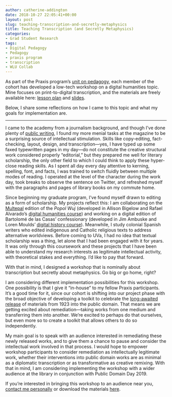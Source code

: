 ```yaml
---
author: catherine-addington
date: 2018-10-27 22:05:41+00:00
layout: post
slug: teaching-transcription-and-secretly-metaphysics
title: Teaching Transcription (and Secretly Metaphysics)
categories:
- Grad Student Research
tags:
- Digital Pedagogy
- Pedagogy
- praxis program
- transcription
- WLU Collab
---
```


As part of the Praxis program’s [unit on pedagogy](http://praxis.scholarslab.org/curriculum/2018-2019/), each member of the cohort has developed a low-tech workshop on a digital humanities topic. Mine focuses on print-to-digital transcription, and the materials are freely available here: [lesson plan](https://docs.google.com/document/d/1n-7xhTQA4z1D70xX7kziQ6KhRgrZ78tm4f48h4QiWdw/edit?usp=sharing) and [slides](https://docs.google.com/presentation/d/1VXXVwcuwMChoKPnAgeT_9F8IJZIV3KT9PrIoo25zQ7c/edit?usp=sharing).

Below, I share some reflections on how I came to this topic and what my goals for implementation are.



* * *



I came to the academy from a journalism background, and though I’ve done plenty of [public writing](http://scholarslab.org/digital-humanities/writing-in-public-on-purpose-at-washington-lee-university/), I found my more menial tasks at the magazine to be a surprising source of intellectual stimulation. Skills like copy-editing, fact-checking, layout, design, and transcription—yes, I have typed up some faxed typewritten pages in my day—do not constitute the creative structural work considered properly “editorial,” but they prepared me well for literary scholarship, the only other field to which I could think to apply these hyper-close reading skills. As I spent all day every day attentive to kerning, spelling, font, and facts, I was trained to switch fluidly between multiple modes of reading. I operated at the level of the character during the work day, took breaks to observe the sentence on Twitter, and refreshed myself with the paragraphs and pages of library books on my commute home.

Since beginning my graduate program, I’ve found myself drawn to editing as a form of scholarship. My projects reflect this: I am collaborating on the [Multepal](http://multepal.spanitalport.virginia.edu/) edition of the _Popol Wuj_ (developed in Allison Bigelow and Rafael Alvarado’s [digital humanities course](https://dh.virginia.edu/course/latin-american-digital-humanities)) and working on a digital edition of Bartolomé de las Casas’ confessionary (developed in Jim Ambuske and Loren Moulds’ [digital history course](https://digitalhistory.law.virginia.edu/syllabus)). Meanwhile, I study colonial Spanish writers who edited indigenous and Catholic religious texts to address alternative worldviews. Before coming to UVa, I had no idea that textual scholarship was a thing, let alone that I had been engaged with it for years. It was only through this coursework and these projects that I have been able to understand my research interests as legitimate intellectual activity, with theoretical stakes and everything. I’d like to pay that forward.

With that in mind, I designed a workshop that is nominally about transcription but secretly about metaphysics. Go big or go home, right?

I am considering different implementation possibilities for this workshop. One possibility is that I give it “in-house” to my fellow Praxis participants. It’s a good time for it, since our cohort is shifting into our project phase with the broad objective of developing a toolkit to celebrate the [long-awaited release](https://www.theatlantic.com/technology/archive/2018/04/copywritten-so-dont-copy-me/557420/) of materials from 1923 into the public domain. That means we are getting excited about remediation—taking works from one medium and transferring them into another. We’re excited to perhaps do that ourselves, but even more so to create a toolkit that allows others to do so independently.

My main goal is to speak with an audience interested in remediating these newly released works, and to give them a chance to pause and consider the intellectual work involved in that process. I would hope to empower workshop participants to consider remediation as intellectually legitimate work, whether their interventions into public domain works are as minimal as a diplomatic transcription or as transformative as creative remixing. With that in mind, I am considering implementing the workshop with a wider audience at the library in conjunction with Public Domain Day 2019.

If you’re interested in bringing this workshop to an audience near you, [contact me personally](mailto:ca2bb@virginia.edu) or download the materials [here](https://docs.google.com/document/d/1n-7xhTQA4z1D70xX7kziQ6KhRgrZ78tm4f48h4QiWdw/edit?usp=sharing).
